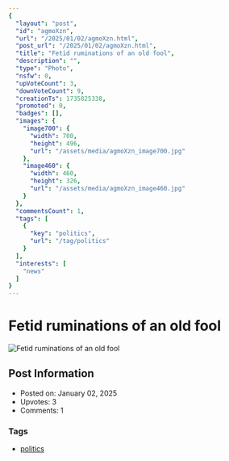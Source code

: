 ```yaml
---
{
  "layout": "post",
  "id": "agmoXzn",
  "url": "/2025/01/02/agmoXzn.html",
  "post_url": "/2025/01/02/agmoXzn.html",
  "title": "Fetid ruminations of an old fool",
  "description": "",
  "type": "Photo",
  "nsfw": 0,
  "upVoteCount": 3,
  "downVoteCount": 9,
  "creationTs": 1735825338,
  "promoted": 0,
  "badges": [],
  "images": {
    "image700": {
      "width": 700,
      "height": 496,
      "url": "/assets/media/agmoXzn_image700.jpg"
    },
    "image460": {
      "width": 460,
      "height": 326,
      "url": "/assets/media/agmoXzn_image460.jpg"
    }
  },
  "commentsCount": 1,
  "tags": [
    {
      "key": "politics",
      "url": "/tag/politics"
    }
  ],
  "interests": [
    "news"
  ]
}
---
```


# Fetid ruminations of an old fool

![Fetid ruminations of an old fool](/assets/media/agmoXzn_image700.jpg)

## Post Information

- Posted on: January 02, 2025
- Upvotes: 3
- Comments: 1

### Tags

- [politics](/tag/politics)

